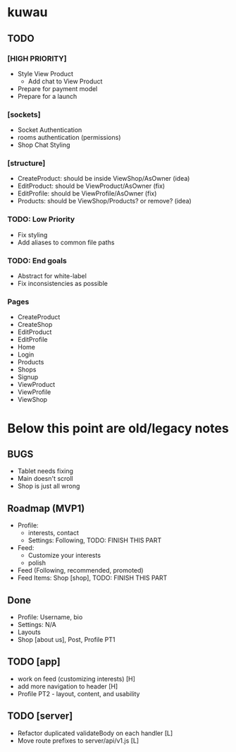# kuwau

## TODO

### [HIGH PRIORITY]

- Style View Product
  - Add chat to View Product
- Prepare for payment model
- Prepare for a launch

### [sockets]

- Socket Authentication
- rooms authentication (permissions)
- Shop Chat Styling

### [structure]

- CreateProduct: should be inside ViewShop/AsOwner (idea)
- EditProduct: should be ViewProduct/AsOwner (fix)
- EditProfile: should be ViewProfile/AsOwner (fix)
- Products: should be ViewShop/Products? or remove? (idea)

### TODO: Low Priority

- Fix styling
- Add aliases to common file paths

### TODO: End goals

- Abstract for white-label
- Fix inconsistencies as possible

### Pages

- CreateProduct
- CreateShop
- EditProduct
- EditProfile
- Home
- Login
- Products
- Shops
- Signup
- ViewProduct
- ViewProfile
- ViewShop

# Below this point are old/legacy notes

## BUGS

- Tablet needs fixing
- Main doesn't scroll
- Shop is just all wrong

## Roadmap (MVP1)

- Profile:
  - interests, contact
  - Settings: Following, TODO: FINISH THIS PART
- Feed:
  - Customize your interests
  - polish
- Feed (Following, recommended, promoted)
- Feed Items: Shop [shop], TODO: FINISH THIS PART

## Done

- Profile: Username, bio
- Settings: N/A
- Layouts
- Shop [about us], Post, Profile PT1

## TODO [app]
- work on feed (customizing interests) [H]
- add more navigation to header [H]
- Profile PT2 - layout, content, and usability

## TODO [server]

* Refactor duplicated validateBody on each handler [L]
* Move route prefixes to server/api/v1.js [L]
